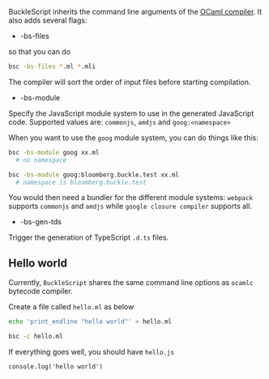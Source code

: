 BuckleScript inherits the command line arguments of the [OCaml compiler](http://caml.inria.fr/pub/docs/manual-ocaml/comp.html). It also adds several flags:

* -bs-files

so that you can do

```bash
bsc -bs-files *.ml *.mli
```
The compiler will sort the order of input files before starting compilation.

* -bs-module

Specify the JavaScript module system to use in the generated JavaScript code. Supported values are: `commonjs`, `amdjs` and `goog:<namespace>`

When you want to use the `goog` module system, you can do things like this:

```bash
bsc -bs-module goog xx.ml 
  # no namespace

bsc -bs-module goog:bloomberg.buckle.test xx.ml 
  # namespace is bloomberg.buckle.test
```

You would then need a bundler for the different module systems: `webpack` supports `commonjs` and `amdjs` while `google closure compiler` supports all.

*  -bs-gen-tds

Trigger the generation of TypeScript `.d.ts` files.

## Hello world

Currently, `BuckleScript` shares the same command line options as `ocamlc`
bytecode compiler.

Create a file called `hello.ml` as below

```sh
echo 'print_endline "hello world"' > hello.ml
```

```sh
bsc -c hello.ml
```

If everything goes well, you should have `hello.js`

```
console.log('hello world')
```
